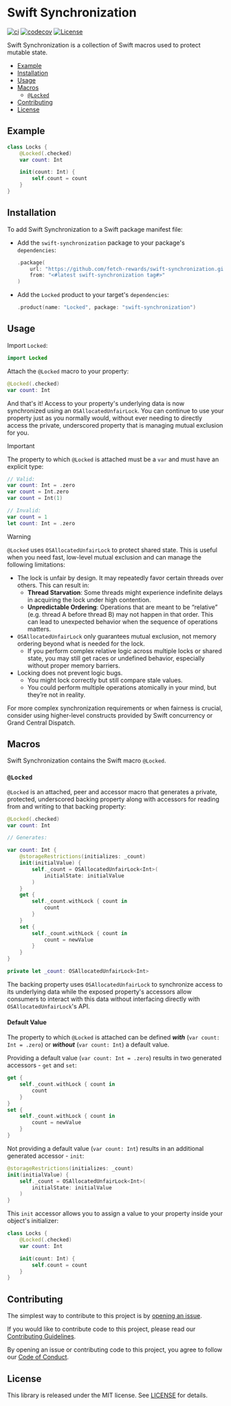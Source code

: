 # Swift Synchronization

[![ci](https://github.com/fetch-rewards/swift-synchronization/actions/workflows/ci.yml/badge.svg)](https://github.com/fetch-rewards/swift-synchronization/actions/workflows/ci.yml?query=branch%3Amain)
[![codecov](https://codecov.io/gh/fetch-rewards/swift-synchronization/graph/badge.svg?token=HfHbjO7HH6)](https://codecov.io/gh/fetch-rewards/swift-synchronization)
[![License](https://img.shields.io/badge/license-MIT-lightgrey.svg)](https://github.com/fetch-rewards/swift-synchronization/blob/main/LICENSE)

Swift Synchronization is a collection of Swift macros used to protect mutable state.

- [Example](#example)
- [Installation](#installation)
- [Usage](#usage)
- [Macros](#macros)
  - [`@Locked`](#locked)
- [Contributing](#contributing)
- [License](#license)

## Example

```swift
class Locks {
    @Locked(.checked)
    var count: Int

    init(count: Int) {
        self.count = count
    }
}
```

## Installation

To add Swift Synchronization to a Swift package manifest file:
- Add the `swift-synchronization` package to your package's `dependencies`:
  ```swift
  .package(
      url: "https://github.com/fetch-rewards/swift-synchronization.git",
      from: "<#latest swift-synchronization tag#>"
  )
  ```
- Add the `Locked` product to your target's `dependencies`:
  ```swift
  .product(name: "Locked", package: "swift-synchronization")
  ```

## Usage

Import `Locked`:
```swift
import Locked
```

Attach the `@Locked` macro to your property:
```swift
@Locked(.checked)
var count: Int
```

And that's it! Access to your property's underlying data is now synchronized using an `OSAllocatedUnfairLock`. You can continue 
to use your property just as you normally would, without ever needing to directly access the private, underscored property that 
is managing mutual exclusion for you.

> [!IMPORTANT]
> The property to which `@Locked` is attached must be a `var` and must have an explicit type:
> ```swift
> // Valid:
> var count: Int = .zero
> var count = Int.zero
> var count = Int(1)
>
> // Invalid:
> var count = 1
> let count: Int = .zero
> ```

> [!WARNING]
> `@Locked` uses `OSAllocatedUnfairLock` to protect shared state. This is useful when you need fast, low-level mutual exclusion and
> can manage the following limitations:
> - The lock is unfair by design. It may repeatedly favor certain threads over others. This can result in:
>   - **Thread Starvation**: Some threads might experience indefinite delays in acquiring the lock under high contention.
>   - **Unpredictable Ordering**: Operations that are meant to be “relative” (e.g. thread A before thread B) may not happen in that
>     order. This can lead to unexpected behavior when the sequence of operations matters.
> - `OSAllocatedUnfairLock` only guarantees mutual exclusion, not memory ordering beyond what is needed for the lock.
>   - If you perform complex relative logic across multiple locks or shared state, you may still get races or undefined behavior,
>     especially without proper memory barriers.
> - Locking does not prevent logic bugs.
>   - You might lock correctly but still compare stale values.
>   - You could perform multiple operations atomically in your mind, but they’re not in reality.
>
> For more complex synchronization requirements or when fairness is crucial, consider using higher-level constructs provided by Swift
> concurrency or Grand Central Dispatch.

## Macros

Swift Synchronization contains the Swift macro `@Locked`.

### `@Locked`

`@Locked` is an attached, peer and accessor macro that generates a private, protected, underscored backing property along 
with accessors for reading from and writing to that backing property:
```swift
@Locked(.checked)
var count: Int

// Generates:

var count: Int {
    @storageRestrictions(initializes: _count)
    init(initialValue) {
        self._count = OSAllocatedUnfairLock<Int>(
            initialState: initialValue
        )
    }
    get {
        self._count.withLock { count in
            count
        }
    }
    set {
        self._count.withLock { count in
            count = newValue
        }
    }
}

private let _count: OSAllocatedUnfairLock<Int>
```

The backing property uses `OSAllocatedUnfairLock` to synchronize access to its underlying data while the exposed property's 
accessors allow consumers to interact with this data without interfacing directly with `OSAllocatedUnfairLock`'s API.

#### Default Value

The property to which `@Locked` is attached can be defined **_with_** (`var count: Int = .zero`) or **_without_** (`var count: Int`)
a default value. 

Providing a default value (`var count: Int = .zero`) results in two generated accessors - `get` and `set`:
```swift
get {
    self._count.withLock { count in
        count
    }
}
set {
    self._count.withLock { count in
        count = newValue
    }
}
```

Not providing a default value (`var count: Int`) results in an additional generated accessor - `init`:
```swift
@storageRestrictions(initializes: _count)
init(initialValue) {
    self._count = OSAllocatedUnfairLock<Int>(
        initialState: initialValue
    )
}
```

This `init` accessor allows you to assign a value to your property inside your object's initializer:
```swift
class Locks {
    @Locked(.checked)
    var count: Int

    init(count: Int) {
        self.count = count
    }
}
```

## Contributing

The simplest way to contribute to this project is by [opening an issue](https://github.com/fetch-rewards/swift-synchronization/issues/new).

If you would like to contribute code to this project, please read our [Contributing Guidelines](https://github.com/fetch-rewards/swift-synchronization/blob/main/CONTRIBUTING.md).

By opening an issue or contributing code to this project, you agree to follow our [Code of Conduct](https://github.com/fetch-rewards/swift-synchronization/blob/main/CODE_OF_CONDUCT.md).

## License

This library is released under the MIT license. See [LICENSE](https://github.com/fetch-rewards/swift-synchronization/blob/main/LICENSE) for details.
